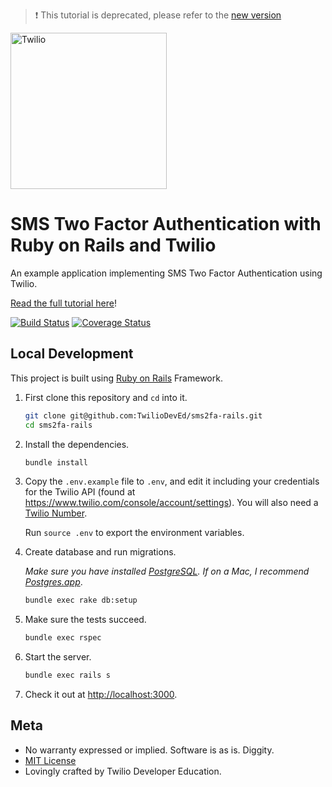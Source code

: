 > :exclamation: This tutorial is deprecated, please refer to the [new version](https://github.com/TwilioDevEd/verify-v2-quickstart-rails)

<a href="https://www.twilio.com">
  <img src="https://static0.twilio.com/marketing/bundles/marketing/img/logos/wordmark-red.svg" alt="Twilio" width="250" />
</a>

# SMS Two Factor Authentication with Ruby on Rails and Twilio

An example application implementing SMS Two Factor Authentication using Twilio.


[Read the full tutorial here](https://www.twilio.com/docs/tutorials/walkthrough/sms-two-factor-authentication/ruby/rails)!


[![Build Status](https://travis-ci.org/TwilioDevEd/sms2fa-rails.svg?branch=master)](https://travis-ci.org/TwilioDevEd/sms2fa-rails)
[![Coverage Status](https://coveralls.io/repos/github/TwilioDevEd/sms2fa-rails/badge.svg?branch=master)](https://coveralls.io/github/TwilioDevEd/sms2fa-rails?branch=master)

## Local Development

This project is built using [Ruby on Rails](http://rubyonrails.org/) Framework.

1. First clone this repository and `cd` into it.

   ```bash
   git clone git@github.com:TwilioDevEd/sms2fa-rails.git
   cd sms2fa-rails
   ```

1. Install the dependencies.

   ```bash
   bundle install
   ```

1. Copy the `.env.example` file to `.env`, and edit it including your credentials
   for the Twilio API (found at https://www.twilio.com/console/account/settings). You
   will also need a [Twilio Number](https://www.twilio.com/console/phone-numbers/incoming).

   Run `source .env` to export the environment variables.

1. Create database and run migrations.

   _Make sure you have installed [PostgreSQL](http://www.postgresql.org/). If on
   a Mac, I recommend [Postgres.app](http://postgresapp.com)_.

   ```bash
   bundle exec rake db:setup
   ```

1. Make sure the tests succeed.

   ```bash
   bundle exec rspec
   ```

1. Start the server.

   ```bash
   bundle exec rails s
   ```

1. Check it out at [http://localhost:3000](http://localhost:3000).

## Meta

* No warranty expressed or implied. Software is as is. Diggity.
* [MIT License](http://www.opensource.org/licenses/mit-license.html)
* Lovingly crafted by Twilio Developer Education.
